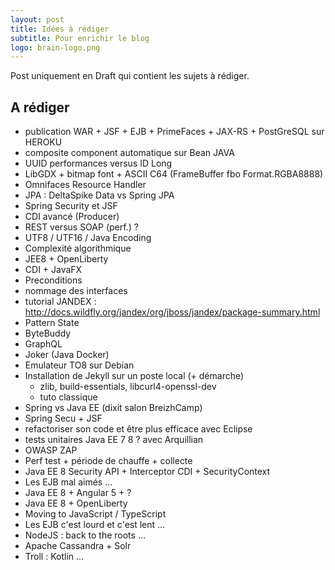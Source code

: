 ```yaml
---
layout: post
title: Idées à rédiger
subtitle: Pour enrichir le blog
logo: brain-logo.png
---
```


Post uniquement en Draft qui contient les sujets à rédiger.

<!--excerpt-->

## A rédiger

* publication WAR + JSF + EJB + PrimeFaces + JAX-RS + PostGreSQL sur HEROKU
* composite component automatique sur Bean JAVA
* UUID performances versus ID Long
* LibGDX + bitmap font + ASCII C64 (FrameBuffer fbo Format.RGBA8888)
* Omnifaces Resource Handler
* JPA : DeltaSpike Data vs Spring JPA
* Spring Security et JSF
* CDI avancé (Producer)
* REST versus SOAP (perf.) ?
* UTF8 / UTF16 / Java Encoding
* Complexité algorithmique
* JEE8 + OpenLiberty
* CDI + JavaFX
* Preconditions
* nommage des interfaces
* tutorial JANDEX : http://docs.wildfly.org/jandex/org/jboss/jandex/package-summary.html
* Pattern State
* ByteBuddy
* GraphQL
* Joker (Java Docker)
* Emulateur TO8 sur Debian
* Installation de Jekyll sur un poste local (+ démarche)
	* zlib, build-essentials, libcurl4-openssl-dev
	* tuto classique
* Spring vs Java EE (dixit salon BreizhCamp)
* Spring Secu + JSF
* refactoriser son code et être plus efficace avec Eclipse
* tests unitaires Java EE 7 8 ? avec Arquillian
* OWASP ZAP
* Perf test + période de chauffe + collecte
* Java EE 8 Security API + Interceptor CDI + SecurityContext
* Les EJB mal aimés ...  
* Java EE 8 + Angular 5 + ?
* Java EE 8 + OpenLiberty
* Moving to JavaScript / TypeScript
* Les EJB c'est lourd et c'est lent ...
* NodeJS : back to the roots ...
* Apache Cassandra + Solr
* Troll : Kotlin ...
